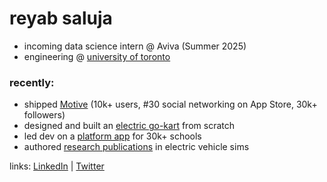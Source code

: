 # reyab saluja

- incoming data science intern @ Aviva (Summer 2025)
- engineering @ [university of toronto](https://www.utoronto.ca/)

### recently:
- shipped [Motive](https://themotiveapp.ca/) (10k+ users, #30 social networking on App Store, 30k+ followers)
- designed and built an [electric go-kart](https://reyabsaluja0.wixsite.com/my-site) from scratch
- led dev on a [platform app](https://promplanner.app/) for 30k+ schools
- authored [research publications](#) in electric vehicle sims

links: [LinkedIn](https://www.linkedin.com/in/reyab-saluja/) | [Twitter](https://x.com/reyabsaluja)

